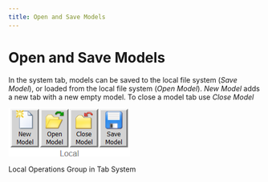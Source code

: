 ```yaml
---
title: Open and Save Models
---
```


# Open and Save Models

In the system tab, models can be saved to the local file system (_Save Model_), or loaded from the local file system (_Open Model_). _New Model_ adds a new tab with a new empty model. To close a model tab use _Close Model_

![Screenshot: Local Operations Group in Tab System](./img/local_operations_group.png "Screenshot: Local Operations Group in Tab System")

Local Operations Group in Tab System